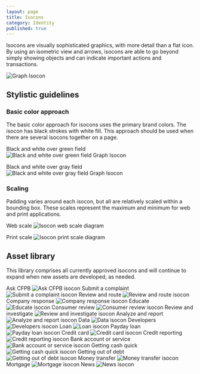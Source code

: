 ```yaml
---
layout: page
title: Isocons
category: Identity
published: true
---
```


Isocons are visually sophisticated graphics, with more detail than a flat icon. By using an isometric view and arrows, isocons are able to go beyond simply showing objects and can indicate important actions and transactions.

![Graph Isocon](/design-manual/assets/img/isocons/Isocons.png "Graph Isocon")


## Stylistic guidelines
### Basic color approach
The basic color approach for isocons
uses the primary brand colors. The
isocon has black strokes with white fill.
This approach should be used when
there are several isocons together on
a page.

Black and white over green field
![Black and white over green field Graph Isocon](/design-manual/assets/img/isocons/Isocons.png "Graph Isocon")

Black and white over gray field
![Black and white over gray field Graph Isocon](/design-manual/assets/img/isocons/Isocons3.png "Graph Isocon")

### Scaling
Padding varies around each isocon,
but all are relatively scaled within a
bounding box. These scales represent
the maximum and minimum for web and
print applications.

Web scale
![Isocon web scale diagram](/design-manual/assets/img/isocons/Isocons4.png "Isocon web scale")

Print scale
![Isocon print scale diagram](/design-manual/assets/img/isocons/Isocons5.png "Isocon print scale")


## Asset library
This library comprises all currently
approved isocons and will continue to
expand when new assets are developed,
as needed.

Ask CFPB
![Ask CFPB isocon](/design-manual/assets/img/isocons/Isocons6.png "Ask CFPB isocon")
Submit a complaint
![Submit a complaint isocon](/design-manual/assets/img/isocons/Isocons24.png "Submit a complaint isocon")
Review and route
![Review and route isocon](/design-manual/assets/img/isocons/Isocons25.png "Review and route isocon")
Company response
![Company response isocon](/design-manual/assets/img/isocons/Isocons23.png "Company response isocon")
Educate
![Educate isocon](/design-manual/assets/img/isocons/Isocons14.png "Educate isocon")
Consumer review
![Consumer review isocon](/design-manual/assets/img/isocons/Isocons18.png "Consumer review isocon")
Review and investigate
![Review and investigate isocon](/design-manual/assets/img/isocons/Isocons22.png "Review and investigate isocon")
Analyze and report
![Analyze and report isocon](/design-manual/assets/img/isocons/Isocons21.png "Analyze and report isocon")
Data
![Data isocon](/design-manual/assets/img/isocons/Isocons7.png "Data isocon")
Developers
![Developers isocon](/design-manual/assets/img/isocons/Isocons8.png "Developers isocon")
Loan
![Loan isocon](/design-manual/assets/img/isocons/Isocons12.png "Loan isocon")
Payday loan
![Payday loan isocon](/design-manual/assets/img/isocons/Isocons11.png "Payday loan isocon")
Credit card
![Credit card isocon](/design-manual/assets/img/isocons/Isocons17.png "Credit card")
Credit reporting
![Credit reporting isocon](/design-manual/assets/img/isocons/Isocons19.png "Credit reporting isocon")
Bank account or service
![Bank account or service isocon](/design-manual/assets/img/isocons/Isocons20.png "Bank account or service isocon")
Getting cash quick
![Getting cash quick isocon](/design-manual/assets/img/isocons/Isocons9.png "Getting cash quick isocon")
Getting out of debt
![Getting out of debt isocon](/design-manual/assets/img/isocons/Isocons15.png "Getting out of debt isocon")
Money transfer
![Money transfer isocon](/design-manual/assets/img/isocons/Isocons16.png "Money transfer isocon")
Mortgage
![Mortgage isocon](/design-manual/assets/img/isocons/Isocons13.png "Mortgage isocon")
News
![News isocon](/design-manual/assets/img/isocons/Isocons10.png "News isocon")